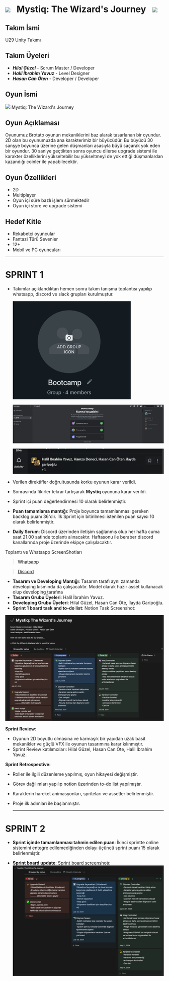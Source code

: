 # <img src="https://user-images.githubusercontent.com/74038190/213844263-a8897a51-32f4-4b3b-b5c2-e1528b89f6f3.png" width="50px" /> &nbsp; Mystiq: The Wizard's Journey &nbsp; <img src="https://user-images.githubusercontent.com/74038190/213844263-a8897a51-32f4-4b3b-b5c2-e1528b89f6f3.png" width="50px" />
                                                                                           
## Takım İsmi
U29 Unity Takımı

## Takım Üyeleri
- ***Hilal Güzel*** - Scrum Master / Developer
- ***Halil İbrahim Yavuz*** - Level Designer
- ***Hasan Can Öten*** - Developer / Developer

## Oyun İsmi

<img src="https://user-images.githubusercontent.com/74038190/213866269-5d00981c-7c98-46d7-8a8e-16f462f15227.gif" width="50" />  Mystiq: The Wizard's Journey

## Oyun Açıklaması

Oyunumuz Brotato oyunun mekaniklerini baz alarak tasarlanan bir oyundur. 2D olan bu oyunumuzda ana karakterimiz bir büyücüdür. Bu büyücü 30 sanşye boyunca üzerine gelen düşmanları asasıyla büyü saçarak yok eden bir oyundur. 30 saniye geçtikten sonra oyuncu dilerse upgrade sistemi ile karakter özelliklerini yükseltebilir bu yükseltmeyi de yok ettiği düşmanlardan kazandığı coinler ile yapabilecektir. 

## Oyun Özellikleri
- 2D
- Multiplayer
- Oyun içi süre bazlı işlem sürmektedir
- Oyun içi store ve upgrade sistemi

## Hedef Kitle
- Rekabetçi oyuncular
- Fantazi Türü Sevenler
- 12+
- Mobil ve PC oyuncuları

---
# **SPRINT 1**
- Takımlar açıklandıktan hemen sonra takım tanışma toplantısı yapılıp whatsapp, discord ve slack grupları kurulmuştur.

  <img src = "https://github.com/hilalguzel/Bootcamp-Group29/blob/cf063152036c8645d17dd5565e52ffd51a67b6c1/Ekran%20Resmi%202024-07-07%2022.38.14.png" />
  <p></p>
  <img src="https://github.com/hilalguzel/Bootcamp-Group29/blob/cf063152036c8645d17dd5565e52ffd51a67b6c1/Ekran%20Resmi%202024-07-07%2022.32.24.png" width="800" />
  <p></p>
  <img src = "https://github.com/hilalguzel/Bootcamp-Group29/blob/7b5907482d217efb4aa8f1872f6765ccf19776ab/Ekran%20Resmi%202024-07-09%2020.35.12.png" />
  
- Verilen direktifler doğrultusunda korku oyunun karar verildi.
- Sonrasında fikirler tekrar tartışarak  **Mystiq** oyununa karar verildi.
- Sprint içi puan değerlendirmesi 10 olarak belirlenmiştir.
- **Puan tamamlama mantığı**: Proje boyunca tamamlanması gereken backlog puanı 36'dır. İlk Sprint için bitirilmesi istenilen puan sayısı 10 olarak belirlenmiştir.
- **Daily Scrum**: Discord üzerinden iletişim sağlanmış olup her hafta cuma saat 21.00 satinde toplantı alınacaktır. Haftasonu ile beraber discord kanallarında proje üzerinde ekipçe çalışılacaktır.

Toplantı ve Whatsapp ScreenShotları <blockquote class="imgur-embed-pub" lang="en" data-id="a/tT5yDdA"  ><a href="https://imgur.com/gallery/whatsapp-screenshotslar-zbIbELe">Whatsapp</a></blockquote>
                                    <blockquote class="imgur-embed-pub" lang="en" data-id="a/tT5yDdA"  ><a href="https://imgur.com/gallery/discord-screenshotslar-uNKjkl5">Discord</a></blockquote>

- **Tasarım ve Developing Mantığı**: Tasarım tarafı aynı zamanda developing kısmında da çalışacaktır. Model olarak hazır asset kullanacak olup developing tarafına 
- **Tasarım Grubu Üyeleri**: Halil İbrahim Yavuz.
- **Developing Grubu Üyeleri**: Hilal Güzel, Hasan Can Öte, İlayda Garipoğlu.
- **Sprint 1 board task and to-do list**: Notion Task Screenshot:
  
<img src = "https://github.com/hilalguzel/Bootcamp-Group29/blob/main/Ekran%20Resmi%202024-07-09%2021.41.15.png"/>
<p></p>

**Sprint Review**:
- Oyunun 2D boyutlu olmasına ve karmaşık bir yapıdan uzak basit mekanikler ve güçlü VFX ile oyunun tasarımına karar kılınmıştır.
- Sprint Review katılımcıları: Hilal Güzel, Hasan Can Öte, Halil İbrahim Yavuz.

**Sprint Retrospective:**
- Roller ile ilgili düzenleme yapılmış, oyun hikayesi değişmiştir.
- Görev dağılımları yapılıp notion üzerinden to-do list yapılmıştır.
- Karakterin hareket animasyonları, spriteları ve assetler belirlenmiştir.
- Proje ilk adımları ile başlanmıştır.

  ---
# **SPRINT 2**

- **Sprint içinde tamamlanması tahmin edilen puan**: İkinci sprintte online sistemini entegre edilemediğinden dolayı üçüncü sprint  puanı 15 olarak belirlenmiştir.

- **Sprint board update**: Sprint board screenshotı:
  ![Backlog ](https://github.com/hilalguzel/Bootcamp-Group29/blob/main/screen-shoots/Ekran%20Resmi%202024-07-22%2019.38.52.png) 


